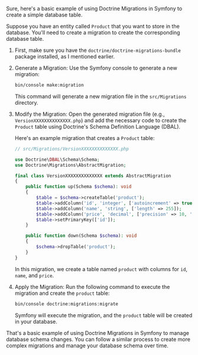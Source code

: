 Sure, here's a basic example of using Doctrine Migrations in Symfony to create a simple database table.

Suppose you have an entity called `Product` that you want to store in the database. You'll need to create a migration to create the corresponding database table.

1. First, make sure you have the `doctrine/doctrine-migrations-bundle` package installed, as I mentioned earlier.

2. Generate a Migration:
   Use the Symfony console to generate a new migration:

   ```bash
   bin/console make:migration
   ```

   This command will generate a new migration file in the `src/Migrations` directory.

3. Modify the Migration:
   Open the generated migration file (e.g., `VersionXXXXXXXXXXXXXX.php`) and add the necessary code to create the `Product` table using Doctrine's Schema Definition Language (DBAL).

   Here's an example migration that creates a `Product` table:

   ```php
   // src/Migrations/VersionXXXXXXXXXXXXXX.php

   use Doctrine\DBAL\Schema\Schema;
   use Doctrine\Migrations\AbstractMigration;

   final class VersionXXXXXXXXXXXXXX extends AbstractMigration
   {
       public function up(Schema $schema): void
       {
           $table = $schema->createTable('product');
           $table->addColumn('id', 'integer', ['autoincrement' => true]);
           $table->addColumn('name', 'string', ['length' => 255]);
           $table->addColumn('price', 'decimal', ['precision' => 10, 'scale' => 2]);
           $table->setPrimaryKey(['id']);
       }

       public function down(Schema $schema): void
       {
           $schema->dropTable('product');
       }
   }
   ```

   In this migration, we create a table named `product` with columns for `id`, `name`, and `price`.

4. Apply the Migration:
   Run the following command to execute the migration and create the `product` table:

   ```bash
   bin/console doctrine:migrations:migrate
   ```

   Symfony will execute the migration, and the `product` table will be created in your database.

That's a basic example of using Doctrine Migrations in Symfony to manage database schema changes. You can follow a similar process to create more complex migrations and manage your database schema over time.